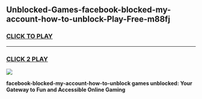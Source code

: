 
## Unblocked-Games-facebook-blocked-my-account-how-to-unblock-Play-Free-m88fj
<h3>
<a href="https://premium76.site?title=facebook-blocked-my-account-how-to-unblock&ref=18A1">CLICK TO PLAY</a></h3>
<hr>

<h3>
<a href="https://premium76.site?title=facebook-blocked-my-account-how-to-unblock&ref=18A1">CLICK 2 PLAY</a>
  
</h3>

<a href="https://premium76.site?title=facebook-blocked-my-account-how-to-unblock&ref=18A1"><img src="https://clearcache.store/games.png"></a>


**facebook-blocked-my-account-how-to-unblock games unblocked: Your Gateway to Fun and Accessible Online Gaming**

